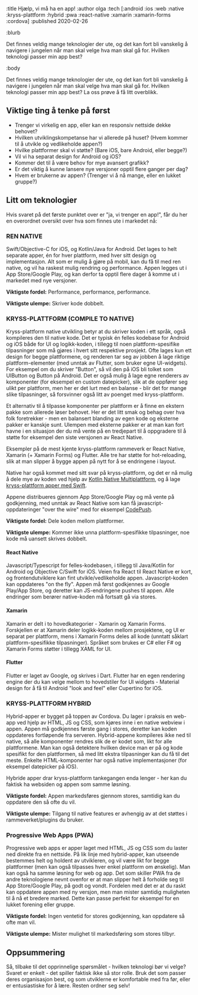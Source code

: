 :title Hjælp, vi må ha en app!
:author olga
:tech [:android :ios :web :native :kryss-plattform :hybrid :pwa :react-native :xamarin :xamarin-forms :cordova]
:published 2020-02-26

:blurb

Det finnes veldig mange teknologier der ute, og det kan fort bli vanskelig å navigere i jungelen når man skal velge hva man skal gå for. Hvilken teknologi passer min app best?

:body

Det finnes veldig mange teknologier der ute, og det kan fort bli vanskelig å navigere i jungelen når man skal velge hva man skal gå for. Hvilken teknologi passer min app best? La oss prøve å få litt overblikk.

## Viktige ting å tenke på først

* Trenger vi virkelig en app, eller kan en responsiv nettside dekke behovet?
* Hvilken utviklingskompetanse har vi allerede på huset? (Hvem kommer til å utvikle og vedlikeholde appen?)
* Hvilke plattformer skal vi støtte? (Bare iOS, bare Android, eller begge?)
* Vil vi ha separat design for Android og iOS?
* Kommer det til å være behov for mye avansert grafikk?
* Er det viktig å kunne lansere nye versjoner opptil flere ganger per dag?
* Hvem er brukerne av appen? (Trenger vi å nå mange, eller en lukket gruppe?)

## Litt om teknologier

Hvis svaret på det første punktet over er "ja, vi trenger en app!", får du her en overordnet oversikt over hva som finnes ute i markedet nå:

### REN NATIVE

Swift/Objective-C for iOS, og Kotlin/Java for Android. Det lages to helt separate apper, én for hver plattform, med hver sitt design og implementasjon.
Alt som er mulig å gjøre på mobil, kan du få til med ren native, og vil ha raskest mulig rendring og performance. Appen legges ut i App Store/Google Play, og kan derfor ta opptil flere dager å komme ut i markedet med nye versjoner.

**Viktigste fordel:**
Performance, performance, performance.

**Viktigste ulempe:**
Skriver kode dobbelt.

### KRYSS-PLATTFORM (COMPILE TO NATIVE)

Kryss-plattform native utvikling betyr at du skriver koden i ett språk, også kompileres den til native kode. Det er typisk én felles kodebase for Android og iOS både for UI og logikk-koden, i tillegg til noen plattform-spesifike tilpasninger som må gjøres i hvert sitt respektive prosjekt. Ofte lages kun ett design for begge plattformene, og renderen tar seg av jobben å lage riktige plattform-elementer (med unntak av Flutter, som bruker egne UI-widgets). For eksempel om du skriver "Button", så vil den på iOS bli tolket som UIButton og Button på Android. Det er også mulig å lage egne renderers av komponenter (for eksempel en custom datepicker), slik at de oppfører seg ulikt per plattform, men her er det lurt med en balanse - blir det for mange slike tilpasninger, så forsvinner også litt av poenget med kryss-plattform.

Et alternativ til å tilpasse komponenter per plattform er å finne en ekstern pakke som allerede løser behovet. Her er det litt smak og behag over hva folk foretrekker - men en balansert blanding av egen kode og eksterne pakker er kanskje sunt. Ulempen med eksterne pakker er at man kan fort havne i en situasjon der du må vente på en tredjepart til å oppgradere til å støtte for eksempel den siste versjonen av React Native.

Eksempler på de mest kjente kryss-plattform rammeverk er React Native, Xamarin (+ Xamarin Forms) og Flutter. Alle tre har støtte for hot-reloading, slik at man slipper å bygge appen på nytt for å se endringene i layout.

Native har også kommet med sitt svar på kryss-plattform, og det er nå mulig å dele mye av koden ved hjelp av [Kotlin Native Multiplattform](https://dev.to/kuuurt/maximizing-code-sharing-between-android-and-ios-with-kotlin-multiplatform-54h8), og å lage [kryss-plattform apper med Swift](https://blog.readdle.com/why-we-use-swift-for-android-db449feeacaf).

Appene distribueres gjennom App Store/Google Play og må vente på godkjenning, med unntak av React Native som kan få javascript-oppdateringer "over the wire" med for eksempel [CodePush](https://docs.microsoft.com/en-us/appcenter/distribution/codepush/).

**Viktigste fordel:**
Dele koden mellom plattformer.

**Viktigste ulempe:**
Kommer ikke unna plattform-spesifikke tilpasninger, noe kode må uansett skrives dobbelt.


#### React Native

Javascript/Typescript for felles-kodebasen, i tillegg til Java/Kotlin for Android og Objective C/Swift for iOS. Veien fra React til React Native er kort, og frontendutviklere kan fint utvikle/vedlikeholde appen. Javascript-koden kan oppdateres "on the fly". Appen må først godkjennes av Google Play/App Store, og deretter kan JS-endringene pushes til appen. Alle endringer som berører native-koden må fortsatt gå via stores.

#### Xamarin

Xamarin er delt i to hovedkategorier - Xamarin og Xamarin Forms. Forskjellen er at Xamarin deler logikk-koden mellom prosjektene, og UI er separat per plattform, mens i Xamarin Forms deles all kode (unntatt såklart plattform-spesifikke tilpasninger). Språket som brukes er C# eller F# og Xamarin Forms støtter i tillegg XAML for UI.

#### Flutter

Flutter er laget av Google, og skrives i Dart. Flutter har en egen rendering engine der du kan velge mellom to hovedstiler for UI widgets - Material design for å få til Android "look and feel" eller Cupertino for iOS.


### KRYSS-PLATTFORM HYBRID

Hybrid-apper er bygget på toppen av Cordova. Du lager i praksis en web-app ved hjelp av HTML, JS og CSS, som kjøres inne i en native webview i appen. Appen må godkjennes første gang i stores, deretter kan koden oppdateres fortløpende fra serveren. Hybrid-appene kompileres ikke ned til native, så alle komponenter rendres slik de er kodet som, likt for alle plattformene. Man kan også detektere hvilken device man er på og kode spesifikt for den plattformen, så med litt ekstra tilpasninger kan du få til det meste. Enkelte HTML-komponenter har også native implementasjoner (for eksempel datepicker på iOS).

Hybride apper drar kryss-plattform tankegangen enda lenger - her kan du faktisk ha websiden og appen som samme løsning.

**Viktigste fordel:**
Appen markedsføres gjennom stores, samtidig kan du oppdatere den så ofte du vil.

**Viktigste ulempe:**
Tilgang til native features er avhengig av at det støttes i rammeverket/plugins du bruker.

### Progressive Web Apps (PWA)

Progressive web apps er apper laget med HTML, JS og CSS som du laster ned direkte fra en nettside. På lik linje med hybrid-apper, kan utseende bestemmes helt og holdent av utvikleren, og vil være likt for begge plattformer (men kan også tilpasses hver enkel plattform om ønskelig). Man kan også ha samme løsning for web og app. Det som skiller PWA fra de andre teknologiene nevnt ovenfor er at man slipper helt å forholde seg til App Store/Google Play, på godt og vondt. Fordelen med det er at du raskt kan oppdatere appen med ny versjon, men man mister samtidig muligheten til å nå et bredere marked. Dette kan passe perfekt for eksempel for en lukket forening eller gruppe.

**Viktigste fordel:**
Ingen ventetid for stores godkjenning, kan oppdatere så ofte man vil.

**Viktigste ulempe:**
Mister mulighet til markedsføring som stores tilbyr.

## Oppsummering

Så, tilbake til det opprinnelige spørsmålet - hvilken teknologi bør vi velge? Svaret er enkelt - det spiller faktisk ikke så stor rolle. Bruk det som passer deres organisasjon best, og som utviklerne er komfortable med fra før, eller er entusiastiske for å lære. Resten ordner seg selv!
